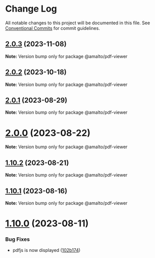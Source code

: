 # Change Log

All notable changes to this project will be documented in this file. See
[Conventional Commits](https://conventionalcommits.org) for commit guidelines.

## [2.0.3](https://github.com/amalto/platform6-ui-components/compare/@amalto/pdf-viewer@2.0.2...@amalto/pdf-viewer@2.0.3) (2023-11-08)

**Note:** Version bump only for package @amalto/pdf-viewer

## [2.0.2](https://github.com/amalto/platform6-ui-components/compare/@amalto/pdf-viewer@1.10.2...@amalto/pdf-viewer@2.0.2) (2023-10-18)

**Note:** Version bump only for package @amalto/pdf-viewer

## [2.0.1](https://github.com/amalto/platform6-ui-components/compare/@amalto/pdf-viewer@1.10.2...@amalto/pdf-viewer@2.0.1) (2023-08-29)

**Note:** Version bump only for package @amalto/pdf-viewer

# [2.0.0](https://github.com/amalto/platform6-ui-components/compare/@amalto/pdf-viewer@1.10.2...@amalto/pdf-viewer@2.0.0) (2023-08-22)

**Note:** Version bump only for package @amalto/pdf-viewer

## [1.10.2](https://github.com/amalto/platform6-ui-components/compare/@amalto/pdf-viewer@1.10.1...@amalto/pdf-viewer@1.10.2) (2023-08-21)

**Note:** Version bump only for package @amalto/pdf-viewer

## [1.10.1](https://github.com/amalto/platform6-ui-components/compare/@amalto/pdf-viewer@1.10.0...@amalto/pdf-viewer@1.10.1) (2023-08-16)

**Note:** Version bump only for package @amalto/pdf-viewer

# [1.10.0](https://github.com/amalto/platform6-ui-components/compare/@amalto/pdf-viewer@1.9.88...@amalto/pdf-viewer@1.10.0) (2023-08-11)

### Bug Fixes

- pdfjs is now displayed
  ([102b174](https://github.com/amalto/platform6-ui-components/commit/102b1745dcec599df29f1bd4b4856c70d7002de7))
